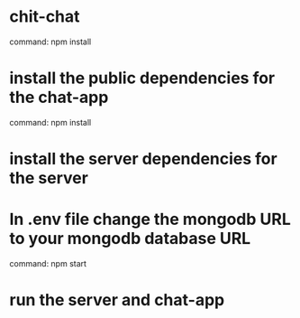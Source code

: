 # chit-chat

command: npm install
# install the public dependencies for the chat-app


command: npm install
# install the server dependencies for the server 


# In .env file change the mongodb URL to your mongodb database URL

command: npm start
# run the server and chat-app 
